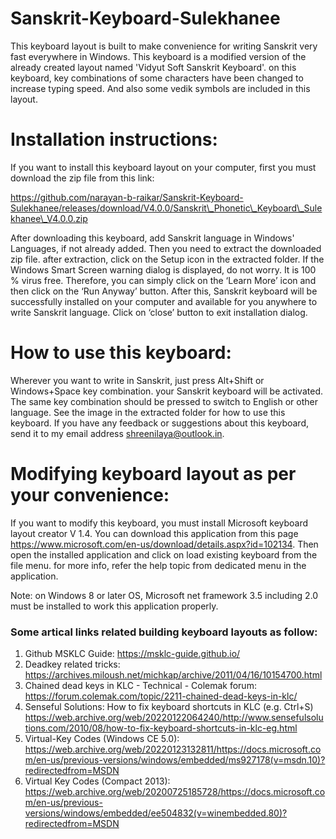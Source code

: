 Sanskrit-Keyboard-Sulekhanee
============================

This keyboard layout is built to make convenience for writing Sanskrit very fast
everywhere in Windows. This keyboard is a modified version of the already
created layout named 'Vidyut Soft Sanskrit Keyboard'. on this keyboard, key
combinations of some characters have been changed to increase typing speed. And
also some vedik symbols are included in this layout.

Installation instructions:
==========================

If you want to install this keyboard layout on your computer, first you must
download the zip file from this link:

https://github.com/narayan-b-raikar/Sanskrit-Keyboard-Sulekhanee/releases/download/V4.0.0/Sanskrit\_Phonetic\_Keyboard\_Sulekhanee\_V4.0.0.zip

After downloading this keyboard, add Sanskrit language in Windows' Languages, if
not already added. Then you need to extract the downloaded zip file. after
extraction, click on the Setup icon in the extracted folder. If the Windows
Smart Screen warning dialog is displayed, do not worry. It is 100 % virus free.
Therefore, you can simply click on the ‘Learn More’ icon and then click on the
‘Run Anyway’ button. After this, Sanskrit keyboard will be successfully
installed on your computer and available for you anywhere to write Sanskrit
language. Click on ‘close’ button to exit installation dialog.

How to use this keyboard:
=========================

Wherever you want to write in Sanskrit, just press Alt+Shift or Windows+Space
key combination. your Sanskrit keyboard will be activated. The same key
combination should be pressed to switch to English or other language. See the
image in the extracted folder for how to use this keyboard. If you have any
feedback or suggestions about this keyboard, send it to my email address
shreenilaya@outlook.in.

Modifying keyboard layout as per your convenience:
==================================================

If you want to modify this keyboard, you must install Microsoft keyboard layout
creator V 1.4. You can download this application from this page
https://www.microsoft.com/en-us/download/details.aspx?id=102134. Then open the
installed application and click on load existing keyboard from the file menu.
for more info, refer the help topic from dedicated menu in the application.

Note: on Windows 8 or later OS, Microsoft net framework 3.5 including 2.0 must
be installed to work this application properly.

### Some artical links related building keyboard layouts as follow: ###

1. Github MSKLC Guide: https://msklc-guide.github.io/
1. Deadkey related tricks:
   https://archives.miloush.net/michkap/archive/2011/04/16/10154700.html
1. Chained dead keys in KLC - Technical - Colemak forum:
   https://forum.colemak.com/topic/2211-chained-dead-keys-in-klc/
1. Senseful Solutions: How to fix keyboard shortcuts in KLC (e.g. Ctrl+S)
   https://web.archive.org/web/20220122064240/http://www.sensefulsolutions.com/2010/08/how-to-fix-keyboard-shortcuts-in-klc-eg.html
1. Virtual-Key Codes (Windows CE 5.0):
   https://web.archive.org/web/20220123132811/https://docs.microsoft.com/en-us/previous-versions/windows/embedded/ms927178(v=msdn.10)?redirectedfrom=MSDN
1. Virtual Key Codes (Compact 2013):
   https://web.archive.org/web/20200725185728/https://docs.microsoft.com/en-us/previous-versions/windows/embedded/ee504832(v=winembedded.80)?redirectedfrom=MSDN
